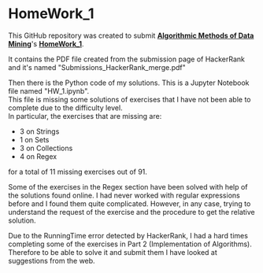 # HomeWork_1

This GitHub repository was created to submit [**Algorithmic Methods of Data Mining**](http://aris.me/index.php/data-mining-ds-2022)'s [**HomeWork_1**](http://aris.me/contents/teaching/data-mining-ds-2022/homeworks/homework1.pdf).

It contains the PDF file created from the submission page of HackerRank and it's named "Submissions_HackerRank_merge.pdf"

Then there is the Python code of my solutions. This is a Jupyter Notebook file named "HW_1.ipynb".\
This file is missing some solutions of exercises that I have not been able to complete due to the difficulty level.\
In particular, the exercises that are missing are:
* 3 on Strings
* 1 on Sets 
* 3 on Collections
* 4 on Regex

for a total of 11 missing exercises out of 91.


Some of the exercises in the Regex section have been solved with help of the solutions found online.
I had never worked with regular expressions before and I found them quite complicated.
However, in any case, trying to understand the request of the exercise and the procedure to get the relative solution.

Due to the RunningTime error detected by HackerRank, I had a hard times completing some of the exercises in Part 2 (Implementation of Algorithms). 
Therefore to be able to solve it and submit them I have looked at suggestions from the web.


